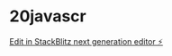 # 20javascr

[Edit in StackBlitz next generation editor ⚡️](https://stackblitz.com/~/github.com/adriankoder5/20javascr)